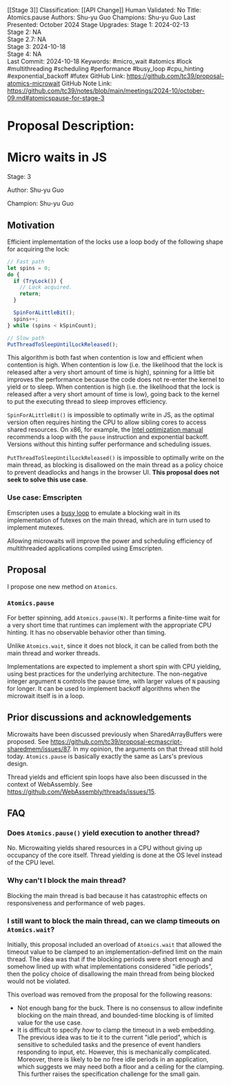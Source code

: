 [[Stage 3]]
Classification: [[API Change]]
Human Validated: No
Title: Atomics.pause
Authors: Shu-yu Guo
Champions: Shu-yu Guo
Last Presented: October 2024
Stage Upgrades: 
Stage 1: 2024-02-13  
Stage 2: NA  
Stage 2.7: NA  
Stage 3: 2024-10-18  
Stage 4: NA  
Last Commit: 2024-10-18
Keywords: #micro_wait #atomics #lock #multithreading #scheduling #performance #busy_loop #cpu_hinting #exponential_backoff #futex
GitHub Link: https://github.com/tc39/proposal-atomics-microwait
GitHub Note Link: https://github.com/tc39/notes/blob/main/meetings/2024-10/october-09.md#atomicspause-for-stage-3

# Proposal Description:
# Micro waits in JS

Stage: 3

Author: Shu-yu Guo

Champion: Shu-yu Guo

## Motivation
Efficient implementation of the locks use a loop body of the following shape for acquiring the lock:

```javascript
// Fast path
let spins = 0;
do {
  if (TryLock()) {
    // Lock acquired.
    return;
  }

  SpinForALittleBit();
  spins++;
} while (spins < kSpinCount);

// Slow path
PutThreadToSleepUntilLockReleased();
```

This algorithm is both fast when contention is low and efficient when contention is high. When contention is low (i.e. the likelihood that the lock is released after a very short amount of time is high), spinning for a little bit improves the performance because the code does not re-enter the kernel to yield or to sleep. When contention is high (i.e. the likelihood that the lock is released after a very short amount of time is low), going back to the kernel to put the executing thread to sleep improves efficiency.

`SpinForALittleBit()` is impossible to optimally write in JS, as the optimal version often requires hinting the CPU to allow sibling cores to access shared resources. On x86, for example, the [Intel optimization manual](https://www.intel.com/content/www/us/en/content-details/671488/intel-64-and-ia-32-architectures-optimization-reference-manual-volume-1.html) recommends a loop with the `pause` instruction and exponential backoff. Versions without this hinting suffer performance and scheduling issues.

`PutThreadToSleepUntilLockReleased()` is impossible to optimally write on the main thread, as blocking is disallowed on the main thread as a policy choice to prevent deadlocks and hangs in the browser UI. **This proposal does not seek to solve this use case**.

### Use case: Emscripten

Emscripten uses a [busy loop](https://github.com/emscripten-core/emscripten/blob/bc5998833dcd0f48e90a8cb13fdf40e36480e4cb/system/lib/pthread/emscripten_futex_wait.c#L20-L112) to emulate a blocking wait in its implementation of futexes on the main thread, which are in turn used to implement mutexes.

Allowing microwaits will improve the power and scheduling efficiency of multithreaded applications compiled using Emscripten.

## Proposal

I propose one new method on `Atomics`.

### `Atomics.pause`

For better spinning, add `Atomics.pause(N)`. It performs a finite-time wait for a very short time that runtimes can implement with the appropriate CPU hinting. It has no observable behavior other than timing.

Unlike `Atomics.wait`, since it does not block, it can be called from both the main thread and worker threads.

Implementations are expected to implement a short spin with CPU yielding, using best practices for the underlying architecture. The non-negative integer argument `N` controls the pause time, with larger values of `N` pausing for longer. It can be used to implement backoff algorithms when the microwait itself is in a loop.

## Prior discussions and acknowledgements

Microwaits have been discussed previously when SharedArrayBuffers were proposed. See https://github.com/tc39/proposal-ecmascript-sharedmem/issues/87. In my opinion, the arguments on that thread still hold today. `Atomics.pause` is basically exactly the same as Lars's previous design.

Thread yields and efficient spin loops have also been discussed in the context of WebAssembly. See https://github.com/WebAssembly/threads/issues/15.

## FAQ

### Does `Atomics.pause()` yield execution to another thread?

No. Microwaiting yields shared resources in a CPU without giving up occupancy of the core itself. Thread yielding is done at the OS level instead of the CPU level.

### Why can't I block the main thread?

Blocking the main thread is bad because it has catastrophic effects on responsiveness and performance of web pages.

### I still want to block the main thread, can we clamp timeouts on `Atomics.wait`?

Initially, this proposal included an overload of `Atomics.wait` that allowed the timeout value to be clamped to an implementation-defined limit on the main thread. The idea was that if the blocking periods were short enough and somehow lined up with what implementations considered "idle periods", then the policy choice of disallowing the main thread from being blocked would not be violated.

This overload was removed from the proposal for the following reasons:

- Not enough bang for the buck. There is no consensus to allow indefinite blocking on the main thread, and bounded-time blocking is of limited value for the use case.
- It is difficult to specify _how_ to clamp the timeout in a web embedding. The previous idea was to tie it to the current "idle period", which is sensitive to scheduled tasks and the presence of event handlers responding to input, etc. However, this is mechanically complicated. Moreover, there is likely to be _no_ free idle periods in an application, which suggests we may need both a floor and a ceiling for the clamping. This further raises the specification challenge for the small gain.
